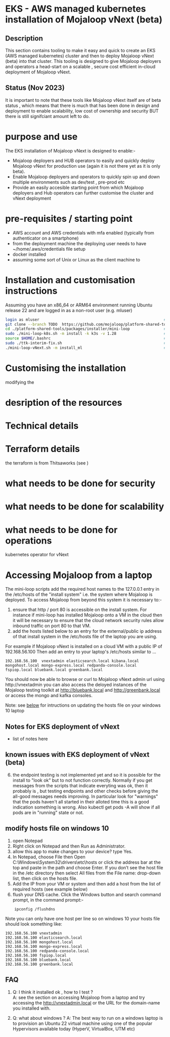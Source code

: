 # EKS - AWS managed kubernetes installation of Mojaloop vNext (beta)

## Description 
This section contains tooling to make it easy and quick to create an EKS (AWS managed kubernetes) cluster and then to deploy Mojaloop vNext (beta) into that cluster. This tooling is designed to give Mojaloop deployers and operators a head-start on a scalable , secure cost efficient in-cloud deployment of Mojaloop vNext. 

## Status (Nov 2023) 
It is important to note that these tools like Mojaloop vNext itself are of beta status , which means that there is much that has been done in design and deployment to enable scalability, low cost of ownership and security BUT there is still signifciant amount left to do. 

# purpose and use 
The EKS installation of Mojaloop vNext is designed to enable:-
-  Mojaloop deployers and HUB operators to easily and quickly deploy Mojaloop vNext for production use (again it is not there yet as it is only beta).
- Enable Mojaloop deployers and operators to quickly spin up and down multiple environments such as dev/test , pre-prod etc 
- Provide an easily accesible starting point from which Mojaloop deployers and Hub operators can further customise the cluster and vNext deployment    

# pre-requisites / starting point 
- AWS account and AWS credentials with mfa enabled (typically from authenticator on a smartphone)
- from the deployment machine the deploying user needs to have ~/home/.aws/credentials file setup
- docker installed 
- assuming some sort of Unix or Linux as the client machine to 


# Installation and customisation instructions 
Assuming you have an x86_64 or ARM64 environment running Ubuntu release 22 and are logged in as a non-root user (e.g. mluser)
```bash
login as mluser                                                       # login as  a non-root user e.g. mluser
git clone --branch TODO  https://github.com/mojaloop/platform-shared-tools.git    # clone vNext repo 
cd ./platform-shared-tools/packages/installer/mini-loop               # cd to mini-loop dir
sudo ./mini-loop-k8s.sh -m install -k k3s -v 1.28                     # install and configure k3s v1.28
source $HOME/.bashrc                                                  # or logout/log in again to set env
sudo ./ttk-interim-fix.sh                                             # ** do this on ARM64 ONLY ** 
./mini-loop-vNext.sh -m install_ml                                    # configure and deploy vNext 
```

# Customising the installation 
modifying the 

# desription of the resources 

# Technical details 

# Terraform details 
the terraform is from Thitsaworks (see )

# what needs to be done for security 

# what needs to be done for scalability 

# what needs to be done for operations
kubernetes operator for vNext


# Accessing Mojaloop from a laptop 
The mini-loop scripts add the required host names to the 127.0.0.1 entry in the /etc/hosts of the "install system" i.e. the system where Mojaloop is deployed.  To access Mojaloop from beyond this system it is necessary to:- 
1. ensure that http / port 80 is accessible on the install system.  For instance if mini-loop has installed Mojaloop onto a VM in the cloud then it will be necessary to ensure that the cloud network security rules allow inbound traffic on port 80 to that VM.
2. add the hosts listed below to an entry for the external/public ip address of that install system in the /etc/hosts file of the laptop you are using. 

 For example if Mojaloop vNext is installed on a cloud VM with a public IP of 192.168.56.100  Then add an entry to your laptop's /etc/hosts similar to ...
```
192.168.56.100  vnextadmin elasticsearch.local kibana.local mongohost.local mongo-express.local redpanda-console.local fspiop.local bluebank.local greenbank.local
```
You should now be able to browse or curl to Mojaloop vNext admin url using  http://vnextadmin you can also access the deloyed instances of the Mojaloop testing toolkit at http://bluebank.local and http://greenbank.local or access the mongo and kafka consoles.

Note: see [below](#modify-hosts-file-on-windows-10) for intructions on updating the hosts file on your windows 10 laptop 


## Notes for EKS deployment of vNext
- list of notes here 

## known issues with EKS deployment of vNext (beta)   
6. the endpoint testing is not implemented yet and so it is possible for the install to "look ok" but to not function correctly. Normally if you get messages from the scripts that indicate everyting was ok, then it probably is , but testing endpoints and other checks before giving the all-good messages needs improving. In particular look for "warnings" that the pods haven't all started in their alloted time this is a good indication something is wrong.  Also kubectl get pods -A will show if all pods are in "running" state or not.

## modify hosts file on windows 10
1. open Notepad
2. Right click on Notepad and then Run as Administrator.
3. allow this app to make changes to your device? type Yes.
4. In Notepad, choose File then Open C:\Windows\System32\drivers\etc\hosts or click the address bar at the top and paste in the path and choose Enter.  If you don’t see the host file in the /etc directory then select All files from the File name: drop-down list, then click on the hosts file.
5. Add the IP from your VM or system and then add a host from the list of required hosts (see example below)
6. flush your DNS cache. Click the Windows button and search command prompt, in the command prompt:-
```
    ipconfig /flushdns
```

Note you can only have one host per line so on windows 10 your hosts file should look something like: 
```
192.168.56.100 vnextadmin 
192.168.56.100 elasticsearch.local 
192.168.56.100 mongohost.local 
192.168.56.100 mongo-express.local 
192.168.56.100 redpanda-console.local 
192.168.56.100 fspiop.local 
192.168.56.100 bluebank.local 
192.168.56.100 greenbank.local 
```

## FAQ
1. Q: I think it installed ok , how to I test ?  
A: see the section on accessing Mojaloop from a laptop and try accessing the http://vnextadmin.local or the URL for the domain-name you installed with. 

2. Q: what about windows ?
A: The best way to run on a windows laptop is to provision an Ubuntu 22 virtual machine using one of the popular Hypervisors available today (HyperV, VirtualBox, UTM etc) 
